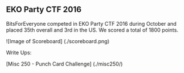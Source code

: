 ## EKO Party CTF 2016


BitsForEveryone competed in EKO Party CTF 2016 during October and placed 35th overall and 3rd in the US. We scored a total of 1800 points.

![Image of Scoreboard] (./scoreboard.png)


Write Ups:

[Misc 250 - Punch Card Challenge]  (./misc250/)
